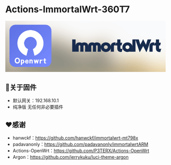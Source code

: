 # Actions-ImmortalWrt-360T7

![immortalwrt](logo.png)

## 🤖关于固件

- 默认网关：192.168.10.1
- 纯净版 无任何非必要插件

## ❤️感谢
- hanwckf：https://github.com/hanwckf/immortalwrt-mt798x  
- padavanonly：https://github.com/padavanonly/immortalwrtARM  
- Actions-OpenWrt：https://github.com/P3TERX/Actions-OpenWrt  
- Argon：https://github.com/jerrykuku/luci-theme-argon
